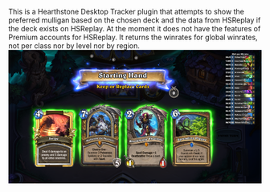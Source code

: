 This is a Hearthstone Desktop Tracker plugin that attempts to show the preferred mulligan based on the chosen deck and the data from HSReplay if the deck exists on HSReplay.
At the moment it does not have the features of Premium accounts for HSReplay. It returns the winrates for global winrates, not per class nor by level nor by region.
![MulliganWinrate screenshot](/images/MulliganWinrate.png?raw=true "MulliganWinrate screenshot")
